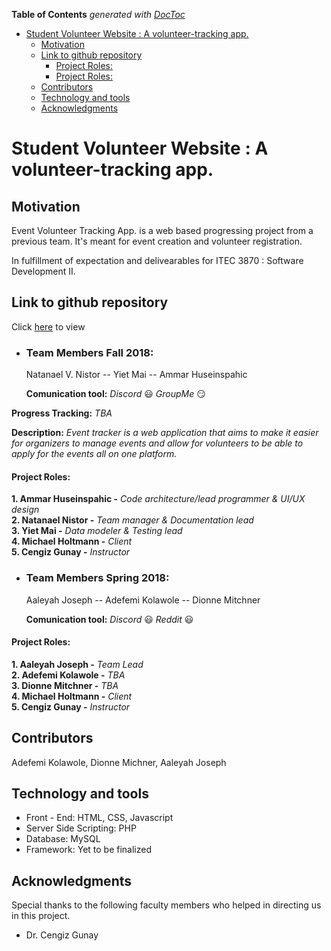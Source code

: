 <!-- START doctoc generated TOC please keep comment here to allow auto update -->
<!-- DON'T EDIT THIS SECTION, INSTEAD RE-RUN doctoc TO UPDATE -->
**Table of Contents**  *generated with [DocToc](https://github.com/thlorenz/doctoc)*

- [Student Volunteer Website : A volunteer-tracking app.](#student-volunteer-website--a-volunteer-tracking-app)
  - [Motivation](#motivation)
  - [Link to github repository](#link-to-github-repository)
      - [Project Roles:](#project-roles)
      - [Project Roles:](#project-roles-1)
  - [Contributors](#contributors)
  - [Technology and tools](#technology-and-tools)
  - [Acknowledgments](#acknowledgments)

<!-- END doctoc generated TOC please keep comment here to allow auto update -->




# Student Volunteer Website : A volunteer-tracking app.

## Motivation
Event Volunteer Tracking App. is a web based progressing project from a previous team. It's meant for event creation and volunteer registration.

In fulfillment of expectation and delivearables for ITEC 3870 : Software Development II.

## Link to github repository

Click [here][] to view 

+ ### Team Members Fall 2018:
  Natanael V. Nistor -- Yiet Mai -- Ammar Huseinspahic
  
  **Comunication tool:** _Discord_ :smiley: _GroupMe_ :smirk: 
 

**Progress Tracking:**  _TBA_

 **Description:**
_Event tracker is a web application that aims to make it easier for organizers to manage events and allow for volunteers to be able to apply for the events all on one platform._

#### Project Roles:
   **1. Ammar Huseinspahic -** _Code architecture/lead programmer & UI/UX design_   
   **2. Natanael Nistor -** _Team manager & Documentation lead_   
   **3. Yiet Mai -** _Data modeler & Testing lead_   
   **4. Michael Holtmann -** _Client_   
   **5. Cengiz Gunay -** _Instructor_

+ ### Team Members Spring 2018:
  Aaleyah Joseph -- Adefemi Kolawole -- Dionne Mitchner

  **Comunication tool:** _Discord_ :smiley:  _Reddit_ :smiley: 
    

#### Project Roles:
   **1. Aaleyah Joseph -** _Team Lead_   
   **2. Adefemi Kolawole -** _TBA_   
   **3. Dionne Mitchner -** _TBA_   
   **4. Michael Holtmann -** _Client_   
   **5. Cengiz Gunay -** _Instructor_




[comment]: #---
## Contributors
 Adefemi Kolawole, Dionne Michner, Aaleyah Joseph

[comment]: #---

## Technology and tools
 * Front - End: HTML, CSS, Javascript
 * Server Side Scripting: PHP
 * Database: MySQL
 * Framework: Yet to be finalized

## Acknowledgments
Special thanks to the following faculty members who helped in directing us in this project.
 *  Dr. Cengiz Gunay
 
[comment]: # (the following are footnotes and links)

[here]: https://github.com/soft-eng-practicum/event-tracker "Link to Repository"
[displayA]: https://github.com/ElijahKolawole/Whack_an_animal/blob/master/data/displayA.PNG  "Load Game Image"
[displayB]: https://github.com/ElijahKolawole/Whack_an_animal/blob/master/data/displayB.PNG  "Game UI Image"











